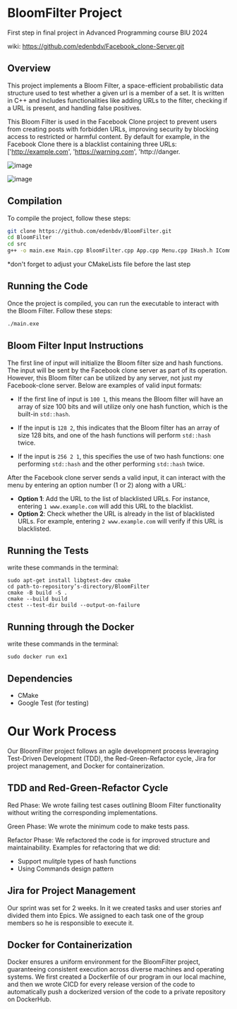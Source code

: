 # BloomFilter Project

First step in final project in Advanced Programming course BIU 2024

wiki: https://github.com/edenbdv/Facebook_clone-Server.git

## Overview

This project implements a Bloom Filter, a space-efficient probabilistic data structure used to test whether a given url is a member of a set. It is written in C++ and includes functionalities like adding URLs to the filter, checking if a URL is present, and handling false positives.

This Bloom Filter is used in the Facebook Clone project to prevent users from creating posts with forbidden URLs, improving security by blocking access to restricted or harmful content.
By default for example, in the Facebook Clone there is a blacklist containing three URLs: ['http://example.com', 'https://warning.com', 'http://danger.


![image](https://github.com/user-attachments/assets/7525be06-a386-4cfa-ba91-df63d207130e)



![image](https://github.com/user-attachments/assets/6231f1c6-02b7-4311-b084-4ed1e5d62a32)


## Compilation

To compile the project, follow these steps:

```bash
git clone https://github.com/edenbdv/BloomFilter.git
cd BloomFilter
cd src
g++ -o main.exe Main.cpp BloomFilter.cpp App.cpp Menu.cpp IHash.h ICommand.h Hashs/StdHash.cpp Hashs/DoubleStdHash.cpp Commands/AddUrlCommand.cpp Commands/ContainsUrlCommand.cpp -pthread

```
*don't forget to adjust your CMakeLists file before the last step

## Running the Code

Once the project is compiled, you can run the executable to interact with the Bloom Filter. Follow these steps:

```bash
./main.exe
```

## Bloom Filter Input Instructions

The first line of input will initialize the Bloom filter size and hash functions. The input will be sent by the Facebook clone server as part of its operation. However, this Bloom filter can be utilized by any server, not just my Facebook-clone server. Below are examples of valid input formats:

- If the first line of input is `100 1`, this means the Bloom filter will have an array of size 100 bits and will utilize only one hash function, which is the built-in `std::hash`.

- If the input is `128 2`, this indicates that the Bloom filter has an array of size 128 bits, and one of the hash functions will perform `std::hash` twice.

- If the input is `256 2 1`, this specifies the use of two hash functions: one performing `std::hash` and the other performing `std::hash` twice.

After the Facebook clone server sends a valid input, it can interact with the menu by entering an option number (1 or 2) along with a URL:

- **Option 1**: Add the URL to the list of blacklisted URLs. For instance, entering `1 www.example.com` will add this URL to the blacklist.
- **Option 2**: Check whether the URL is already in the list of blacklisted URLs. For example, entering `2 www.example.com` will verify if this URL is blacklisted.



## Running the Tests
write these commands in the terminal:

```sudo apt-get update
sudo apt-get install libgtest-dev cmake 
cd path-to-repository’s-directory/BloomFilter
cmake -B build -S .
cmake --build build
ctest --test-dir build --output-on-failure
```

## Running through the Docker
write these commands in the terminal:

```sudo docker build -t ex1 .
sudo docker run ex1
```

## Dependencies

- CMake
- Google Test (for testing)

# Our Work Process

Our BloomFilter project follows an agile development process leveraging Test-Driven Development (TDD), the Red-Green-Refactor cycle, Jira for project management, and Docker for containerization.

## TDD and Red-Green-Refactor Cycle
Red Phase:
We wrote failing test cases outlining Bloom Filter functionality without writing the corresponding implementations.

Green Phase:
We wrote the minimum code to make tests pass.

Refactor Phase:
We refactored the code is for improved structure and maintainability.
Examples for refactoring that we did:

- Support mulitple types of hash functions
- Using Commands design pattern


## Jira for Project Management

Our sprint was set for 2 weeks. In it we created tasks and user stories anf divided them into Epics.
We assigned to each task one of the group members so he is responsible to execute it.

## Docker for Containerization

Docker ensures a uniform environment for the BloomFilter project, guaranteeing consistent execution across diverse machines and operating systems.
We first created a Dockerfile of our program in our local machine, and then we wrote CICD for every release version of the code to automatically push a dockerized
version of the code to a private repository on DockerHub.










